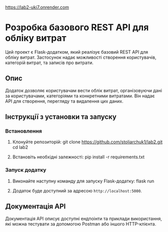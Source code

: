 https://lab2-uki7.onrender.com

# Розробка базового REST API для обліку витрат

Цей проект є Flask-додатком, який реалізує базовий REST API для обліку витрат. Застосунок надає можливості створення користувачів, категорій витрат, та записів про витрати.

## Опис

Додаток дозволяє користувачам вести облік витрат, організовуючи дані за користувачами, категоріями та конкретними витратами. Він надає API для створення, перегляду та видалення цих даних.

## Інструкції з установки та запуску

### Встановлення

1. Клонуйте репозиторій:
git clone https://github.com/stoliarchuk1/lab2.git
cd lab2


2. Встановіть необхідні залежності:
pip install -r requirements.txt


### Запуск додатку

1. Виконайте наступну команду для запуску Flask-додатку:
flask run

2. Додаток буде доступний за адресою `http://localhost:5000`.

## Документація API

Документація API описує доступні ендпоінти та приклади використання, які можна тестувати за допомогою Postman або іншого HTTP-клієнта.

